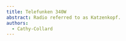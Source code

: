 ```yaml
---
title: Telefunken 340W
abstract: Radio referred to as Katzenkopf.
authors:
  - Cathy-Collard
---
```

